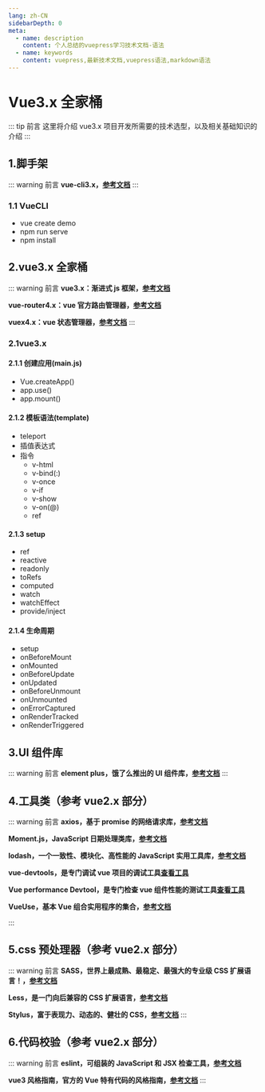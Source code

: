 ```yaml
---
lang: zh-CN
sidebarDepth: 0
meta:
  - name: description
    content: 个人总结的vuepress学习技术文档-语法
  - name: keywords
    content: vuepress,最新技术文档,vuepress语法,markdown语法
---
```


# Vue3.x 全家桶

::: tip 前言
这里将介绍 vue3.x 项目开发所需要的技术选型，以及相关基础知识的介绍
:::

## 1.脚手架

::: warning 前言
**vue-cli3.x，[参考文档](https://cli.vuejs.org/zh/)**
:::

### 1.1 VueCLI

- vue create demo
- npm run serve
- npm install

## 2.vue3.x 全家桶

::: warning 前言
**vue3.x：渐进式 js 框架，[参考文档](https://v3.cn.vuejs.org/)**

**vue-router4.x：vue 官方路由管理器，[参考文档](https://next.router.vuejs.org/zh/)**

**vuex4.x：vue 状态管理器，[参考文档](https://next.vuex.vuejs.org/zh/index.html)**
:::

### 2.1vue3.x

#### 2.1.1 创建应用(main.js)

- Vue.createApp()
- app.use()
- app.mount()

#### 2.1.2 模板语法(template)

- teleport
- 插值表达式
- 指令
  - v-html
  - v-bind(\:)
  - v-once
  - v-if
  - v-show
  - v-on(@)
  - ref

#### 2.1.3 setup

- ref
- reactive
- readonly
- toRefs
- computed
- watch
- watchEffect
- provide/inject

#### 2.1.4 生命周期

- setup
- onBeforeMount
- onMounted
- onBeforeUpdate
- onUpdated
- onBeforeUnmount
- onUnmounted
- onErrorCaptured
- onRenderTracked
- onRenderTriggered

## 3.UI 组件库

::: warning 前言
**element plus，饿了么推出的 UI 组件库，[参考文档](https://element-plus.gitee.io/zh-CN/)**
:::

## 4.工具类（参考 vue2.x 部分）

::: warning 前言
**axios，基于 promise 的网络请求库，[参考文档](http://www.axios-js.com/zh-cn/docs/)**

**Moment.js，JavaScript 日期处理类库，[参考文档](http://momentjs.cn/)**

**lodash，一个一致性、模块化、高性能的 JavaScript 实用工具库，[参考文档](https://www.lodashjs.com/)**

**vue-devtools，是专门调试 vue 项目的调试工具[查看工具](https://github.com/vuejs/devtools)**

**Vue performance Devtool，是专门检查 vue 组件性能的测试工具[查看工具](https://github.com/vuejs/devtools)**

**VueUse，基本 Vue 组合实用程序的集合，[参考文档](http://www.axios-js.com/zh-cn/docs/)**

:::

## 5.css 预处理器（参考 vue2.x 部分）

::: warning 前言
**SASS，世界上最成熟、最稳定、最强大的专业级 CSS 扩展语言！，[参考文档](https://www.sass.hk/)**

**Less，是一门向后兼容的 CSS 扩展语言，[参考文档](https://less.bootcss.com/)**

**Stylus，富于表现力、动态的、健壮的 CSS，[参考文档](https://www.stylus-lang.cn/)**
:::

## 6.代码校验（参考 vue2.x 部分）

::: warning 前言
**eslint，可组装的 JavaScript 和 JSX 检查工具，[参考文档](https://eslint.bootcss.com)**

**vue3 风格指南，官方的 Vue 特有代码的风格指南，[参考文档](https://v3.cn.vuejs.org/style-guide/)**
:::
